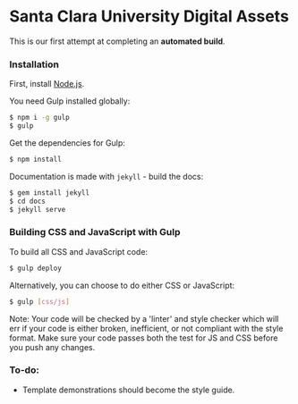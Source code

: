 # Santa Clara University Digital Assets

This is our first attempt at completing an **automated build**.

### Installation

First, install [Node.js][node.js].

You need Gulp installed globally:

```sh
$ npm i -g gulp
$ gulp
```
Get the dependencies for Gulp:
```sh
$ npm install
```

Documentation is made with `jekyll` - build the docs:

```sh
$ gem install jekyll
$ cd docs
$ jekyll serve
```

### Building CSS and JavaScript with Gulp

To build all CSS and JavaScript code:

```sh
$ gulp deploy
```

Alternatively, you can choose to do either CSS or JavaScript:

```sh
$ gulp [css/js]
```

Note: Your code will be checked by a 'linter' and style checker which will err if your code is either broken, inefficient, or not compliant with the style format.  Make sure your code passes both the test for JS and CSS before you push any changes.

### To-do:
* Template demonstrations should become the style guide.

[node.js]: <http://nodejs.org>

